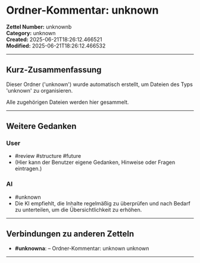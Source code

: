 # Ordner-Kommentar: unknown

**Zettel Number:** unknownb  
**Category:** unknown  
**Created:** 2025-06-21T18:26:12.466521  
**Modified:** 2025-06-21T18:26:12.466532  

---

## Kurz-Zusammenfassung
Dieser Ordner ('unknown') wurde automatisch erstellt, um Dateien des Typs 'unknown' zu organisieren.

Alle zugehörigen Dateien werden hier gesammelt.

---

## Weitere Gedanken

### User
- #review #structure #future
- (Hier kann der Benutzer eigene Gedanken, Hinweise oder Fragen eintragen.)

### AI
- #unknown
- Die KI empfiehlt, die Inhalte regelmäßig zu überprüfen und nach Bedarf zu unterteilen, um die Übersichtlichkeit zu erhöhen.

---

## Verbindungen zu anderen Zetteln

- **#unknowna**:  – Ordner-Kommentar: unknown unknown

---
